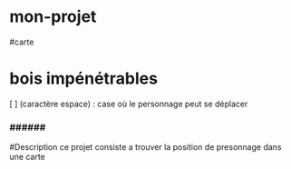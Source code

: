 # mon-projet
#carte
# bois impénétrables
[ ] (caractère espace) : case où le personnage peut se déplacer
###    ######    ###
#Description
ce projet consiste a trouver la position de presonnage dans une carte
